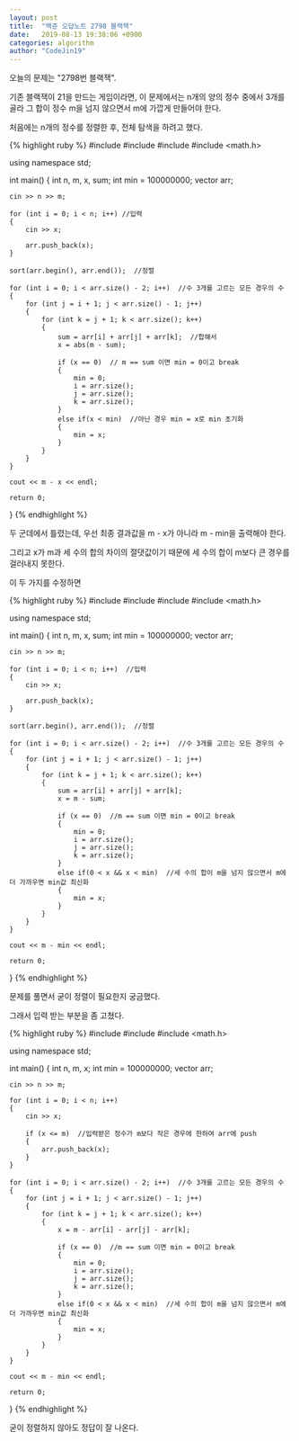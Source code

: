 ```yaml
---
layout: post
title:  "백준 오답노트 2798 블랙잭"
date:   2019-08-13 19:38:06 +0900
categories: algorithm
author: "CodeJin19"
---
```

오늘의 문제는 "2798번 블랙잭".

기존 블랙잭이 21을 만드는 게임이라면, 이 문제에서는 n개의 양의 정수 중에서 3개를 골라 그 합이 정수 m을 넘지 않으면서 m에 가깝게 만들어야 한다.

처음에는 n개의 정수를 정렬한 후, 전체 탐색을 하려고 했다.

{% highlight ruby %}
#include <iostream>
#include <algorithm>
#include <vector>
#include <math.h>

using namespace std;

int main()
{
	int n, m, x, sum;
	int min = 100000000;
	vector <int> arr;

	cin >> n >> m;

	for (int i = 0; i < n; i++) //입력
	{
		cin >> x;

		arr.push_back(x);
	}

	sort(arr.begin(), arr.end());  //정렬

	for (int i = 0; i < arr.size() - 2; i++)  //수 3개를 고르는 모든 경우의 수
	{
		for (int j = i + 1; j < arr.size() - 1; j++)
		{
			for (int k = j + 1; k < arr.size(); k++)
			{
				sum = arr[i] + arr[j] + arr[k];  //합해서
				x = abs(m - sum);

				if (x == 0)  // m == sum 이면 min = 0이고 break
				{
					min = 0;
					i = arr.size();
					j = arr.size();
					k = arr.size();
				}
				else if(x < min)  //아닌 경우 min = x로 min 초기화
				{
					min = x;
				}
			}
		}
	}

	cout << m - x << endl;

	return 0;
}
{% endhighlight %}

두 군데에서 틀렸는데, 우선 최종 결과값을 m - x가 아니라 m - min을 출력해야 한다.

그리고 x가 m과 세 수의 합의 차이의 절댓값이기 때문에 세 수의 합이 m보다 큰 경우를 걸러내지 못한다.

이 두 가지를 수정하면

{% highlight ruby %}
#include <iostream>
#include <algorithm>
#include <vector>
#include <math.h>

using namespace std;

int main()
{
	int n, m, x, sum;
	int min = 100000000;
	vector <int> arr;

	cin >> n >> m;

	for (int i = 0; i < n; i++)  //입력
	{
		cin >> x;

		arr.push_back(x);
	}   
       
	sort(arr.begin(), arr.end());  //정렬

	for (int i = 0; i < arr.size() - 2; i++)  //수 3개를 고르는 모든 경우의 수
	{
		for (int j = i + 1; j < arr.size() - 1; j++)
		{
			for (int k = j + 1; k < arr.size(); k++)
			{
				sum = arr[i] + arr[j] + arr[k];
				x = m - sum;

				if (x == 0)  //m == sum 이면 min = 0이고 break
				{
					min = 0;
					i = arr.size();
					j = arr.size();
					k = arr.size();
				}
				else if(0 < x && x < min)  //세 수의 합이 m을 넘지 않으면서 m에 더 가까우면 min값 최신화
				{
					min = x;
				}
			}
		}
	}

	cout << m - min << endl;

	return 0;
}
{% endhighlight %}

문제를 풀면서 굳이 정렬이 필요한지 궁금했다.

그래서 입력 받는 부분을 좀 고쳤다.

{% highlight ruby %}
#include <iostream>
#include <vector>
#include <math.h>

using namespace std;

int main()
{
	int n, m, x;
	int min = 100000000;
	vector <int> arr;

	cin >> n >> m;

	for (int i = 0; i < n; i++)
	{
		cin >> x;

		if (x <= m)  //입력받은 정수가 m보다 작은 경우에 한하여 arr에 push
		{
			arr.push_back(x);
		}
	}

	for (int i = 0; i < arr.size() - 2; i++)  //수 3개를 고르는 모든 경우의 수
	{
		for (int j = i + 1; j < arr.size() - 1; j++)
		{
			for (int k = j + 1; k < arr.size(); k++)
			{
				x = m - arr[i] - arr[j] - arr[k];

				if (x == 0)  //m == sum 이면 min = 0이고 break
				{
					min = 0;
					i = arr.size();
					j = arr.size();
					k = arr.size();
				}
				else if(0 < x && x < min)  //세 수의 합이 m을 넘지 않으면서 m에 더 가까우면 min값 최신화
				{
					min = x;
				}
			}
		}
	}

	cout << m - min << endl;

	return 0;
}
{% endhighlight %}

굳이 정렬하지 않아도 정답이 잘 나온다.
